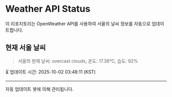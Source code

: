 
# Weather API Status

이 리포지토리는 OpenWeather API를 사용하여 서울의 날씨 정보를 자동으로 업데이트합니다.

## 현재 서울 날씨
> 서울의 현재 날씨: overcast clouds, 온도: 17.36°C, 습도: 92%

⏳ 업데이트 시간: 2025-10-02 03:48:11 (KST)

---
자동 업데이트 봇에 의해 관리됩니다.
